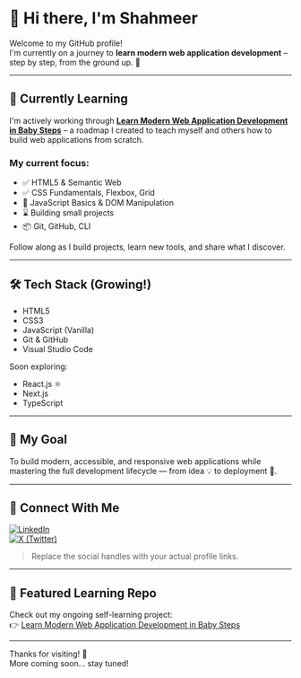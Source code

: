 # 👋 Hi there, I'm Shahmeer

Welcome to my GitHub profile!  
I'm currently on a journey to **learn modern web application development** – step by step, from the ground up. 🚀

---

## 🌱 Currently Learning

I'm actively working through [**Learn Modern Web Application Development in Baby Steps**](https://github.com/shahmeersensei/learn-modern-web-application-development-in-baby-steps) – a roadmap I created to teach myself and others how to build web applications from scratch.

### My current focus:
- ✅ HTML5 & Semantic Web
- ✅ CSS Fundamentals, Flexbox, Grid
- 🔄 JavaScript Basics & DOM Manipulation
- ⌛ Building small projects
- 📦 Git, GitHub, CLI

Follow along as I build projects, learn new tools, and share what I discover.

---

## 🛠 Tech Stack (Growing!)

- HTML5  
- CSS3  
- JavaScript (Vanilla)  
- Git & GitHub  
- Visual Studio Code  

Soon exploring:
- React.js ⚛️  
- Next.js  
- TypeScript  

---

## 🧠 My Goal

To build modern, accessible, and responsive web applications while mastering the full development lifecycle — from idea 💡 to deployment 🚀.

---

## 🔗 Connect With Me

[![LinkedIn](https://img.shields.io/badge/LinkedIn-blue?logo=linkedin&style=for-the-badge)](https://linkedin.com/in/your-username)  
[![X (Twitter)](https://img.shields.io/badge/X-black?logo=x&style=for-the-badge)](https://x.com/your-username)

> Replace the social handles with your actual profile links.

---

## 📌 Featured Learning Repo

Check out my ongoing self-learning project:  
👉 [Learn Modern Web Application Development in Baby Steps](https://github.com/shahmeersensei/learn-modern-web-application-development-in-baby-steps)

---

Thanks for visiting! 🙌  
More coming soon... stay tuned!

